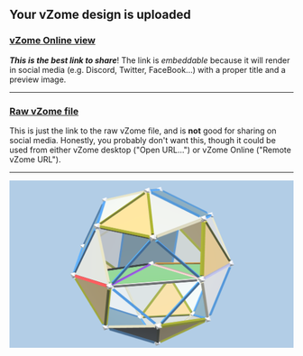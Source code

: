 ## Your vZome design is uploaded

### [vZome Online view][embed]

***This is the best link to share***!  The link is *embeddable* because it will render in social media (e.g. Discord, Twitter, FaceBook...) with a proper title and a preview image.

---

### [Raw vZome file][raw]

This is just the link to the raw vZome file, and is **not** good for
sharing on social media.
Honestly, you probably don't want this, though it could be used from either
vZome desktop ("Open URL...") or vZome Online ("Remote vZome URL").

---

![Image](<snubCube-orbit-proof.png>)


[embed]: <https://vzome.com/app/embed.py?url=https://raw.githubusercontent.com/vorth/vzome-sharing/main/2021/07/10/08-51-16-snubCube-orbit-proof/snubCube-orbit-proof.vZome>
[raw]: <https://raw.githubusercontent.com/vorth/vzome-sharing/main/2021/07/10/08-51-16-snubCube-orbit-proof/snubCube-orbit-proof.vZome>

